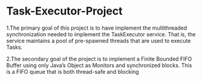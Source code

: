 # Task-Executor-Project
1.The primary goal of this project is to have implement the multithreaded synchronization needed to implement the TaskExecutor service.
That is, the service maintains a pool of pre-spawned threads that are used to execute Tasks. 


2.The secondary goal of the project is to implement a Finite Bounded FIFO Buffer using only Java’s Object as Monitors and synchronized blocks.
This is a FIFO queue that is both thread-safe and blocking

